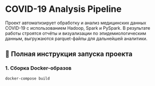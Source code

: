 # COVID-19 Analysis Pipeline

Проект автоматизирует обработку и анализ медицинских данных COVID-19 с использованием Hadoop, Spark и PySpark. В результате работы строятся отчёты и визуализации по эпидемиологическим данным, выгружаются parquet-файлы для дальнейшей аналитики.

## 🚀 Полная инструкция запуска проекта

### 1. Сборка Docker-образов
```bash
docker-compose build
```
